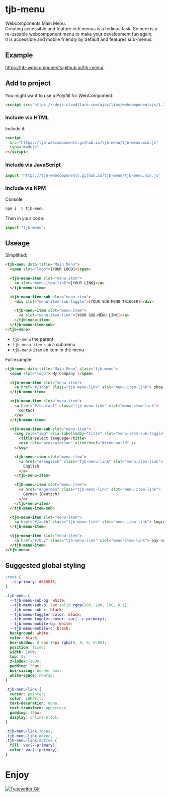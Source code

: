 # tjb-menu

Webcomponents Main Menu.  
Creating accessible and feature rich menus is a tedious task. So here is a re-useable webcomponent menu to make your development fun again.  
It is accessible and mobile friendly by default and features sub-menus.

## Example

https://tjb-webcomponents.github.io/tjb-menu/

## Add to project

You might want to use a Polyfill for WebComponent:

```html
<script src="https://cdnjs.cloudflare.com/ajax/libs/webcomponentsjs/1.2.0/webcomponents-lite.js"></script>
```

### Include via HTML

Include it:

```html
<script
  src="https://tjb-webcomponents.github.io/tjb-menu/tjb-menu.min.js"
  type="module"
></script>
```

### Include via JavaScript

```JavaScript
import 'https://tjb-webcomponents.github.io/tjb-menu/tjb-menu.min.js'
```

### Include via NPM

Console:

```bash
npm i -S tjb-menu
```

Then in your code:

```JavaScript
import 'tjb-menu';
```

## Useage

Simplified:

```html
<tjb-menu data-title="Main Menu">
  <span slot="logo">[YOUR LOGO]</span>

  <tjb-menu-item slot="menu-item">
    <a slot="menu-item-link">[YOUR LINK]</a>
  </tjb-menu-item>

  <tjb-menu-item-sub slot="menu-item">
    <div slot="menu-item-sub-toggle">[YOUR SUB-MENU TRIGGER]</div>

    <tjb-menu-item slot="menu-item">
      <a slot="menu-item-link">[YOUR SUB-MENU LINK]</a>
    </tjb-menu-item>
  </tjb-menu-item-sub>
</tjb-menu>
```

- `tjb-menu` the parent
- `tjb-menu-item-sub` a submenu
- `tjb-menu-item` an item in the menu

Full example:

```html
<tjb-menu data-title="Main Menu" class="tjb-menu">
  <span slot="logo"> My Company </span>

  <tjb-menu-item slot="menu-item">
    <a href="#/shop" class="tjb-menu-link" slot="menu-item-link"> shop </a>
  </tjb-menu-item>

  <tjb-menu-item slot="menu-item">
    <a href="#/contact" class="tjb-menu-link" slot="menu-item-link">
      contact
    </a>
  </tjb-menu-item>

  <tjb-menu-item-sub slot="menu-item">
    <svg role="img" aria-labelledby="title" slot="menu-item-sub-toggle">
      <title>select language</title>
      <use role="presentation" xlink:href="#icon-world" />
    </svg>

    <tjb-menu-item slot="menu-item">
      <a href="#/english" class="tjb-menu-link" slot="menu-item-link">
        English
      </a>
    </tjb-menu-item>

    <tjb-menu-item slot="menu-item">
      <a href="#/german" class="tjb-menu-link" slot="menu-item-link">
        German (Deutsch)
      </a>
    </tjb-menu-item>
  </tjb-menu-item-sub>

  <tjb-menu-item slot="menu-item">
    <a href="#/auth" class="tjb-menu-link" slot="menu-item-link"> login </a>
  </tjb-menu-item>

  <tjb-menu-item slot="menu-item">
    <a href="#/buy" class="tjb-menu-link" slot="menu-item-link"> buy now </a>
  </tjb-menu-item>
</tjb-menu>
```

## Suggested global styling

```css
:root {
  --c-primary: #3555f5;
}

.tjb-menu {
  --tjb-menu-sub-bg: white;
  --tjb-menu-sub-b: 1px solid rgba(100, 100, 100, 0.1);
  --tjb-menu-sub-c: black;
  --tjb-menu-toggler-color: black;
  --tjb-menu-toggler-hover: var(--c-primary);
  --tjb-menu-mobile-bg: white;
  --tjb-menu-mobile-c: black;
  background: white;
  color: black;
  box-shadow: 0 5px 10px rgba(0, 0, 0, 0.05);
  position: fixed;
  width: 100%;
  top: 0;
  z-index: 1000;
  padding: 20px;
  box-sizing: border-box;
  white-space: nowrap;
}

.tjb-menu-link {
  cursor: pointer;
  color: inherit;
  text-decoration: none;
  text-transform: uppercase;
  padding: 15px;
  display: inline-block;
}

.tjb-menu-link:focus,
.tjb-menu-link:hover,
.tjb-menu-link:active {
  fill: var(--primary);
  color: var(--primary);
}
```

# Enjoy

[![Typewriter Gif](https://tjb-webcomponents.github.io/html-template-string/typewriter.gif)](http://thibaultjanbeyer.com/)
